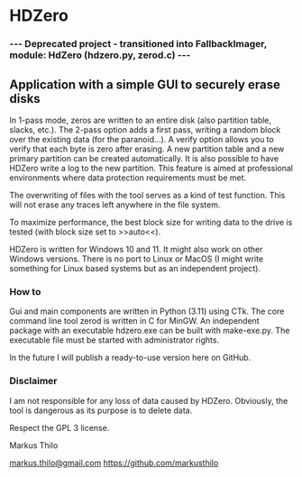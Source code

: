 # HDZero
### --- Deprecated project - transitioned into FallbackImager, module: HdZero (hdzero.py, zerod.c) ---
## Application with a simple GUI to securely erase disks
In 1-pass mode, zeros are written to an entire disk (also partition table, slacks, etc.). The 2-pass option adds a first pass, writing a random block over the existing data (for the paranoid...). A verify option allows you to verify that each byte is zero after erasing. A new partition table and a new primary partition can be created automatically. It is also possible to have HDZero write a log to the new partition. This feature is aimed at professional environments where data protection requirements must be met.

The overwriting of files with the tool serves as a kind of test function. This will not erase any traces left anywhere in the file system.

To maximize performance, the best block size for writing data to the drive is tested (with block size set to >>auto<<).

HDZero is written for Windows 10 and 11. It might also work on other Windows versions. There is no port to Linux or MacOS (I might write something for Linux based systems but as an independent project).
### How to
Gui and main components are written in Python (3.11) using CTk. The core command line tool zerod is written in C for MinGW. An independent package with an executable hdzero.exe can be built with make-exe.py. The executable file must be started with administrator rights.

In the future I will publish a ready-to-use version here on GitHub.
### Disclaimer
I am not responsible for any loss of data caused by HDZero. Obviously, the tool is dangerous as its purpose is to delete data.

Respect the GPL 3 license.

Markus Thilo

markus.thilo@gmail.com
https://github.com/markusthilo
